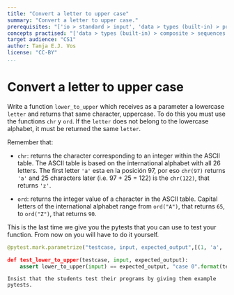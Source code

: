 ```yaml
---
title: "Convert a letter to upper case"
summary: "Convert a letter to upper case."
prerequisites: "['io > standard > input', 'data > types (built-in) > primitive > numeric', 'imperative programming > variables > variable declaration', 'imperative programming > variables > assignment']"
concepts practised: "['data > types (built-in) > composite > sequences > strings']"
target audience: "CS1"
author: Tanja E.J. Vos
license: "CC-BY"
...
```




# Convert a letter to upper case

Write a function `lower_to_upper` which receives as a parameter a lowercase `letter` and returns that same character, uppercase. To do this you must use the functions `chr` y `ord`. If the `letter` does not belong to the lowercase alphabet, it must be returned the same `letter`.

Remember that:

-   `chr`: returns the character corresponding to an integer within
    the ASCII table. The ASCII table is based on the international
    alphabet with all 26 letters. The first letter `'a'` esta en la
    posición 97, por eso `chr(97)` returns `'a'` and 25 characters
    later (i.e. 97 + 25 = 122) is the `chr(122)`, that returns
    `'z'`.

-   `ord`: returns the integer value of a character in the ASCII
    table. Capital letters of the international alphabet range from
    `ord("A")`, that returns `65`, to `ord("Z")`, that returns `90`.

This is the last time we give you the pytests that you can use to
test your function. From now on you will have to do it yourself.

```python
@pytest.mark.parametrize("testcase, input, expected_output",[(1, 'a', 'A'), (2, 'z', 'Z'), (3, 'ñ', 'Ñ'), (4, '\*', '\*'), (5, 'Q', 'Q'), (6, ' ] )

def test_lower_to_upper(testcase, input, expected_output): 
    assert lower_to_upper(input) == expected_output, "case 0".format(testcase)
```

```testruntile
Insist that the students test their programs by giving them example
pytests.
```
